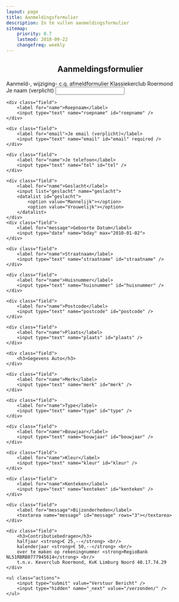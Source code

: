 ```yaml
---
layout: page
title: Aanmeldingsformulier
description: In te vullen aanmeldingsformulier
sitemap:
    priority: 0.7
    lastmod: 2018-09-22
    changefreq: weekly
---
```

<h2 align="center">Aanmeldingsformulier</h2>
Aanmeld-, wijziging- c.q. afmeldformulier Klassiekerclub Roermond


<form method="POST" action="https://formspree.io/{{site.email}}">
    <div class="field">
        <label for="name">Je naam (verplicht)</label>
        <input type="text" name="name" id="name" required />
    </div>
    
    <div class="field">
        <label for="name">Roepnaam</label>
        <input type="text" name="roepname" id="roepname" />
    </div>
    
    <div class="field">
        <label for="email">Je email (verplicht)</label>
        <input type="text" name="email" id="email" required />
    </div>
    
    <div class="field">
        <label for="name">Je telefoon</label>
        <input type="text" name="tel" id="tel" />
    </div>
    
    <div class="field">
        <label for="name">Geslacht</label>
        <input list="geslacht" name="geslacht">
        <datalist id="geslacht">
            <option value="Mannelijk"></option>
            <option value="Vrouwelijk"></option>
        </datalist>
    </div>
    <div class="field">
        <label for="message">Geboorte Datum</label>
        <input type="date" name="bday" max="2010-01-02">
    </div>
    
    <div class="field">
        <label for="name">Straatnaam</label>
        <input type="text" name="straatname" id="straatname" />
    </div>
    
    <div class="field">
        <label for="name">Huisnummer</label>
        <input type="text" name="huisnummer" id="huisnummer" />
    </div>
    
    <div class="field">
        <label for="name">Postcode</label>
        <input type="text" name="postcode" id="postcode" />
    </div>
    
    <div class="field">
        <label for="name">Plaats</label>
        <input type="text" name="plaats" id="plaats" />
    </div>
    
    <div class="field">
        <h3>Gegevens Auto</h3>
    </div>
    
    <div class="field">
        <label for="name">Merk</label>
        <input type="text" name="merk" id="merk" />
    </div>
    
    <div class="field">
        <label for="name">Type</label>
        <input type="text" name="type" id="type" />
    </div>
    
    <div class="field">
        <label for="name">Bouwjaar</label>
        <input type="text" name="bouwjaar" id="bouwjaar" />
    </div>
    
    <div class="field">
        <label for="name">Kleur</label>
        <input type="text" name="kleur" id="kleur" />
    </div>
    
    <div class="field">
        <label for="name">Kenteken</label>
        <input type="text" name="kenteken" id="kenteken" />
    </div>
    
    <div class="field">
        <label for="message">Bijzonderheden</label>
        <textarea name="message" id="message" rows="3"></textarea>
    </div>
    
    <div class="field">
        <h3>Contributiebedragen</h3>
        halfjaar <strong>€ 25,--</strong> <br/>
        kalenderjaar <strong>€ 50,--</strong> <br/>
        over te maken op rekeningnummer <strong>RegioBank NL51RBRB0777945614</strong> <br/>
        t.n.v. Keverclub Roermond, KvK Limburg Noord 40.17.74.29
    </div>
    
    <ul class="actions">
        <input type="submit" value="Verstuur Bericht" />
        <input type="hidden" name="_next" value="/verzonden/" />
    </ul>
</form>


